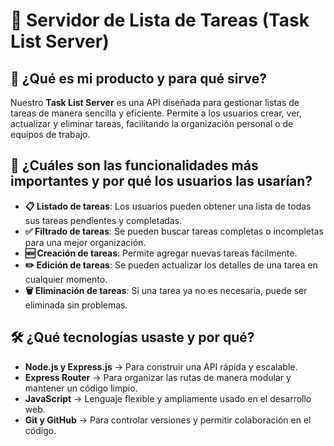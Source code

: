 # 📌 Servidor de Lista de Tareas (Task List Server)

## 🚀 ¿Qué es mi producto y para qué sirve?
Nuestro **Task List Server** es una API diseñada para gestionar listas de tareas de manera sencilla y eficiente. Permite a los usuarios crear, ver, actualizar y eliminar tareas, facilitando la organización personal o de equipos de trabajo.

## 🎯 ¿Cuáles son las funcionalidades más importantes y por qué los usuarios las usarían?
- **📋 Listado de tareas**: Los usuarios pueden obtener una lista de todas sus tareas pendientes y completadas.
- **✅ Filtrado de tareas**: Se pueden buscar tareas completas o incompletas para una mejor organización.
- **🆕 Creación de tareas**: Permite agregar nuevas tareas fácilmente.
- **✏️ Edición de tareas**: Se pueden actualizar los detalles de una tarea en cualquier momento.
- **🗑️ Eliminación de tareas**: Si una tarea ya no es necesaria, puede ser eliminada sin problemas.

## 🛠️ ¿Qué tecnologías usaste y por qué?
- **Node.js y Express.js** → Para construir una API rápida y escalable.
- **Express Router** → Para organizar las rutas de manera modular y mantener un código limpio.
- **JavaScript** → Lenguaje flexible y ampliamente usado en el desarrollo web.
- **Git y GitHub** → Para controlar versiones y permitir colaboración en el código.
